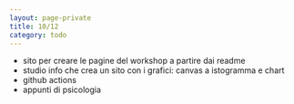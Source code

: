 ```yaml
--- 
layout: page-private
title: 10/12
category: todo
---
```


- sito per creare le pagine del workshop a partire dai readme
- studio info che crea un sito con i grafici: canvas a istogramma e chart
- github actions
- appunti di psicologia
